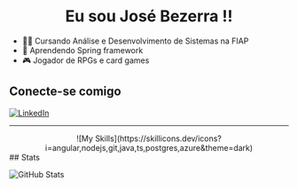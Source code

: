 <h1 align="center"> Eu sou José Bezerra !! </h1>

- 👩‍💻 Cursando Análise e Desenvolvimento de Sistemas na FIAP
- 🍃 Aprendendo Spring framework
- 🎮 Jogador de RPGs e card games


## Conecte-se comigo 

[![LinkedIn](https://img.shields.io/badge/LinkedIn-000?style=for-the-badge&logo=linkedin&logoColor=0E76A8)](https://www.linkedin.com/in/jjosebastos/)



<hr />
<div align="center">
![My Skills](https://skillicons.dev/icons?i=angular,nodejs,git,java,ts,postgres,azure&theme=dark)
</div>
## Stats

![GitHub Stats](https://github-readme-stats.vercel.app/api?username=jjosebastos&theme=transparent&bg_color=000&border_color=&show_icons=true&icon_color=000&title_color=94D5F&text_color=FFF)
